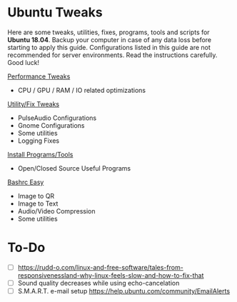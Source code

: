 # Ubuntu Tweaks

Here are some tweaks, utilities, fixes, programs, tools and scripts for **Ubuntu 18.04**. Backup your computer in case of any data loss before starting to apply this guide. Configurations listed in this guide are not recommended for server environments. Read the instructions carefully. Good luck!

[Performance Tweaks](PerformanceTweaks.md)

- CPU / GPU / RAM / IO related optimizations

[Utility/Fix Tweaks](UtilityFixTweaks.md)

- PulseAudio Configurations
- Gnome Configurations
- Some utilities
- Logging Fixes

[Install Programs/Tools](InstallProgramsTools.md)

- Open/Closed Source Useful Programs

[Bashrc Easy](BashrcEasy.md)

- Image to QR
- Image to Text
- Audio/Video Compression
- Some utilities



# To-Do

- [ ] https://rudd-o.com/linux-and-free-software/tales-from-responsivenessland-why-linux-feels-slow-and-how-to-fix-that
- [ ] Sound quality decreases while using echo-cancelation
- [ ] S.M.A.R.T. e-mail setup https://help.ubuntu.com/community/EmailAlerts